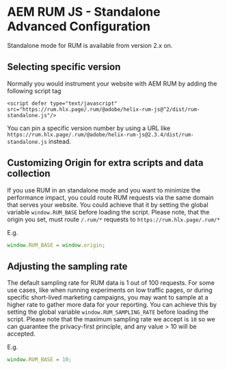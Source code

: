 # AEM RUM JS - Standalone Advanced Configuration

Standalone mode for RUM is available from version 2.x on.

## Selecting specific version
Normally you would instrument your website with AEM RUM by adding the following script tag
```
<script defer type="text/javascript" src="https://rum.hlx.page/.rum/@adobe/helix-rum-js@^2/dist/rum-standalone.js"/>
```

You can pin a specific version number by using a URL like `https://rum.hlx.page/.rum/@adobe/helix-rum-js@2.3.4/dist/rum-standalone.js` instead.

## Customizing Origin for extra scripts and data collection

If you use RUM in an standalone mode and you want to minimize the performance impact, you could route RUM requests via the same domain that serves your website.
You could achieve that it by setting the global variable `window.RUM_BASE` before loading the script.
Please note, that the origin you set, must route `/.rum/*` requests to `https://rum.hlx.page/.rum/*`

E.g.
```javascript
window.RUM_BASE = window.origin;
```

## Adjusting the sampling rate

The default sampling rate for RUM data is 1 out of 100 requests. For some use cases, like when running experiments on low traffic pages, or during specific short-lived marketing campaigns, you may want to sample at a higher rate to gather more data for your reporting.
You can achieve this by setting the global variable `window.RUM_SAMPLING_RATE` before loading the script.
Please note that the maximum sampling rate we accept is `10` so we can guarantee the privacy-first principle, and any value > 10 will be accepted.

E.g.
```javascript
window.RUM_BASE = 10;
```
